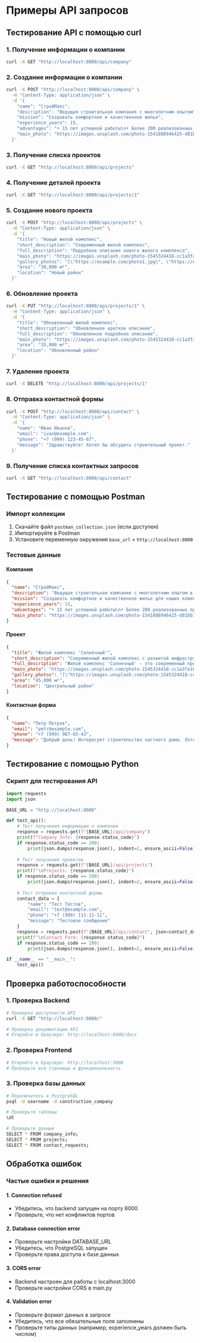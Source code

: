 # Примеры API запросов

## Тестирование API с помощью curl

### 1. Получение информации о компании
```bash
curl -X GET "http://localhost:8000/api/company"
```

### 2. Создание информации о компании
```bash
curl -X POST "http://localhost:8000/api/company" \
  -H "Content-Type: application/json" \
  -d '{
    "name": "СтройМакс",
    "description": "Ведущая строительная компания с многолетним опытом",
    "mission": "Создавать комфортное и качественное жилье",
    "experience_years": 15,
    "advantages": "• 15 лет успешной работы\n• Более 200 реализованных проектов",
    "main_photo": "https://images.unsplash.com/photo-1541888946425-d81bb19240f5?w=800&h=600&fit=crop"
  }'
```

### 3. Получение списка проектов
```bash
curl -X GET "http://localhost:8000/api/projects"
```

### 4. Получение деталей проекта
```bash
curl -X GET "http://localhost:8000/api/projects/1"
```

### 5. Создание нового проекта
```bash
curl -X POST "http://localhost:8000/api/projects" \
  -H "Content-Type: application/json" \
  -d '{
    "title": "Новый жилой комплекс",
    "short_description": "Современный жилой комплекс",
    "full_description": "Подробное описание нового жилого комплекса",
    "main_photo": "https://images.unsplash.com/photo-1545324418-cc1a3fa10c00?w=800&h=600&fit=crop",
    "gallery_photos": "[\"https://example.com/photo1.jpg\", \"https://example.com/photo2.jpg\"]",
    "area": "30,000 м²",
    "location": "Новый район"
  }'
```

### 6. Обновление проекта
```bash
curl -X PUT "http://localhost:8000/api/projects/1" \
  -H "Content-Type: application/json" \
  -d '{
    "title": "Обновленный жилой комплекс",
    "short_description": "Обновленное краткое описание",
    "full_description": "Обновленное подробное описание",
    "main_photo": "https://images.unsplash.com/photo-1545324418-cc1a3fa10c00?w=800&h=600&fit=crop",
    "area": "35,000 м²",
    "location": "Обновленный район"
  }'
```

### 7. Удаление проекта
```bash
curl -X DELETE "http://localhost:8000/api/projects/1"
```

### 8. Отправка контактной формы
```bash
curl -X POST "http://localhost:8000/api/contact" \
  -H "Content-Type: application/json" \
  -d '{
    "name": "Иван Иванов",
    "email": "ivan@example.com",
    "phone": "+7 (999) 123-45-67",
    "message": "Здравствуйте! Хотел бы обсудить строительный проект."
  }'
```

### 9. Получение списка контактных запросов
```bash
curl -X GET "http://localhost:8000/api/contact"
```

## Тестирование с помощью Postman

### Импорт коллекции
1. Скачайте файл `postman_collection.json` (если доступен)
2. Импортируйте в Postman
3. Установите переменную окружения `base_url` = `http://localhost:8000`

### Тестовые данные

#### Компания
```json
{
  "name": "СтройМакс",
  "description": "Ведущая строительная компания с многолетним опытом в области жилого и коммерческого строительства. Мы специализируемся на создании качественных, современных и экологичных проектов.",
  "mission": "Создавать комфортное и качественное жилье для наших клиентов, используя передовые технологии и материалы.",
  "experience_years": 15,
  "advantages": "• 15 лет успешной работы\n• Более 200 реализованных проектов\n• Собственная команда профессионалов\n• Гарантия качества на все работы\n• Современные технологии строительства",
  "main_photo": "https://images.unsplash.com/photo-1541888946425-d81bb19240f5?w=800&h=600&fit=crop"
}
```

#### Проект
```json
{
  "title": "Жилой комплекс 'Солнечный'",
  "short_description": "Современный жилой комплекс с развитой инфраструктурой и красивым ландшафтным дизайном.",
  "full_description": "Жилой комплекс 'Солнечный' - это современный проект, включающий 5 жилых корпусов высотой от 12 до 25 этажей. Комплекс расположен в экологически чистом районе города с прекрасной транспортной доступностью.",
  "main_photo": "https://images.unsplash.com/photo-1545324418-cc1a3fa10c00?w=800&h=600&fit=crop",
  "gallery_photos": "[\"https://images.unsplash.com/photo-1545324418-cc1a3fa10c00?w=800&h=600&fit=crop\", \"https://images.unsplash.com/photo-1570129477492-45c003edd2be?w=800&h=600&fit=crop\"]",
  "area": "45,000 м²",
  "location": "Центральный район"
}
```

#### Контактная форма
```json
{
  "name": "Петр Петров",
  "email": "petr@example.com",
  "phone": "+7 (999) 987-65-43",
  "message": "Добрый день! Интересует строительство частного дома. Хотел бы получить консультацию и расчет стоимости."
}
```

## Тестирование с помощью Python

### Скрипт для тестирования API
```python
import requests
import json

BASE_URL = "http://localhost:8000"

def test_api():
    # Тест получения информации о компании
    response = requests.get(f"{BASE_URL}/api/company")
    print(f"Company Info: {response.status_code}")
    if response.status_code == 200:
        print(json.dumps(response.json(), indent=2, ensure_ascii=False))
    
    # Тест получения проектов
    response = requests.get(f"{BASE_URL}/api/projects")
    print(f"\nProjects: {response.status_code}")
    if response.status_code == 200:
        print(json.dumps(response.json(), indent=2, ensure_ascii=False))
    
    # Тест отправки контактной формы
    contact_data = {
        "name": "Тест Тестов",
        "email": "test@example.com",
        "phone": "+7 (999) 111-11-11",
        "message": "Тестовое сообщение"
    }
    response = requests.post(f"{BASE_URL}/api/contact", json=contact_data)
    print(f"\nContact Form: {response.status_code}")
    if response.status_code == 200:
        print(json.dumps(response.json(), indent=2, ensure_ascii=False))

if __name__ == "__main__":
    test_api()
```

## Проверка работоспособности

### 1. Проверка Backend
```bash
# Проверка доступности API
curl -X GET "http://localhost:8000/"

# Проверка документации API
# Откройте в браузере: http://localhost:8000/docs
```

### 2. Проверка Frontend
```bash
# Откройте в браузере: http://localhost:3000
# Проверьте все страницы и функциональность
```

### 3. Проверка базы данных
```bash
# Подключитесь к PostgreSQL
psql -U username -d construction_company

# Проверьте таблицы
\dt

# Проверьте данные
SELECT * FROM company_info;
SELECT * FROM projects;
SELECT * FROM contact_requests;
```

## Обработка ошибок

### Частые ошибки и решения

#### 1. Connection refused
- Убедитесь, что backend запущен на порту 8000
- Проверьте, что нет конфликтов портов

#### 2. Database connection error
- Проверьте настройки DATABASE_URL
- Убедитесь, что PostgreSQL запущен
- Проверьте права доступа к базе данных

#### 3. CORS error
- Backend настроен для работы с localhost:3000
- Проверьте настройки CORS в main.py

#### 4. Validation error
- Проверьте формат данных в запросе
- Убедитесь, что все обязательные поля заполнены
- Проверьте типы данных (например, experience_years должен быть числом) 